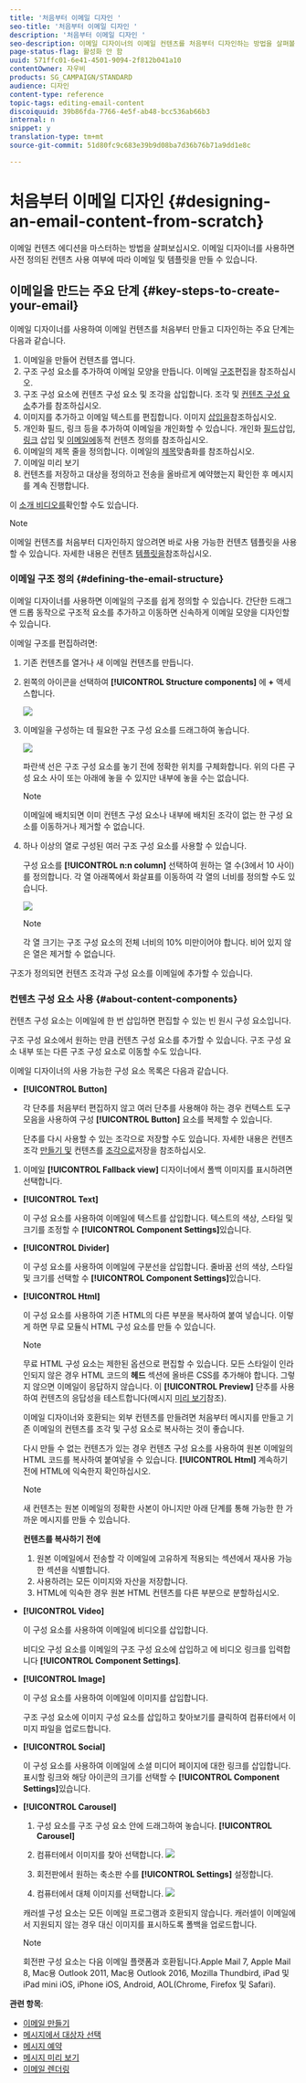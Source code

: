 ```yaml
---
title: '처음부터 이메일 디자인 '
seo-title: '처음부터 이메일 디자인 '
description: '처음부터 이메일 디자인 '
seo-description: 이메일 디자이너의 이메일 컨텐츠를 처음부터 디자인하는 방법을 살펴볼 수 있습니다.
page-status-flag: 활성화 안 함
uuid: 571ffc01-6e41-4501-9094-2f812b041a10
contentOwner: 자우비
products: SG_CAMPAIGN/STANDARD
audience: 디자인
content-type: reference
topic-tags: editing-email-content
discoiquuid: 39b86fda-7766-4e5f-ab48-bcc536ab66b3
internal: n
snippet: y
translation-type: tm+mt
source-git-commit: 51d80fc9c683e39b9d08ba7d36b76b71a9dd1e8c

---
```



# 처음부터 이메일 디자인 {#designing-an-email-content-from-scratch}

이메일 컨텐츠 에디션을 마스터하는 방법을 살펴보십시오. 이메일 디자이너를 사용하면 사전 정의된 컨텐츠 사용 여부에 따라 이메일 및 템플릿을 만들 수 있습니다.

## 이메일을 만드는 주요 단계 {#key-steps-to-create-your-email}

이메일 디자이너를 사용하여 이메일 컨텐츠를 처음부터 만들고 디자인하는 주요 단계는 다음과 같습니다.

1. 이메일을 만들어 컨텐츠를 엽니다.
1. 구조 구성 요소를 추가하여 이메일 모양을 만듭니다. 이메일 [구조](#defining-the-email-structure)편집을 참조하십시오.
1. 구조 구성 요소에 컨텐츠 구성 요소 및 조각을 삽입합니다. 조각 및 [컨텐츠 구성 요소](#defining-the-email-structure)추가를 참조하십시오.
1. 이미지를 추가하고 이메일 텍스트를 편집합니다. 이미지 [삽입을](../../designing/using/images.md#inserting-images)참조하십시오.
1. 개인화 필드, 링크 등을 추가하여 이메일을 개인화할 수 있습니다. 개인화 [필드](../../designing/using/personalization.md#inserting-a-personalization-field)삽입, [링크](../../designing/using/links.md#inserting-a-link) 삽입 및 [이메일에](../../designing/using/personalization.md#defining-dynamic-content-in-an-email)동적 컨텐츠 정의를 참조하십시오.
1. 이메일의 제목 줄을 정의합니다. 이메일의 [제목](../../designing/using/subject-line.md#defining-the-subject-line-of-an-email)맞춤화를 참조하십시오.
1. 이메일 미리 보기
1. 컨텐츠를 저장하고 대상을 정의하고 전송을 올바르게 예약했는지 확인한 후 메시지를 계속 진행합니다.

이 [소개 비디오를](https://video.tv.adobe.com/v/22771/?autoplay=true&hidetitle=true&captions=kor)확인할 수도 있습니다.

>[!NOTE]
>
>이메일 컨텐츠를 처음부터 디자인하지 않으려면 바로 사용 가능한 컨텐츠 템플릿을 사용할 수 있습니다. 자세한 내용은 컨텐츠 [템플릿을](../../designing/using/using-reusable-content.md#content-templates)참조하십시오.

### 이메일 구조 정의 {#defining-the-email-structure}

이메일 디자이너를 사용하면 이메일의 구조를 쉽게 정의할 수 있습니다. 간단한 드래그 앤 드롭 동작으로 구조적 요소를 추가하고 이동하면 신속하게 이메일 모양을 디자인할 수 있습니다.

이메일 구조를 편집하려면:

1. 기존 컨텐츠를 열거나 새 이메일 컨텐츠를 만듭니다.
1. 왼쪽의 아이콘을 선택하여 **[!UICONTROL Structure components]** 에 **+** 액세스합니다.

   ![](assets/email_designer_structure.png)

1. 이메일을 구성하는 데 필요한 구조 구성 요소를 드래그하여 놓습니다.

   ![](assets/email_designer_structure_components.png)

   파란색 선은 구조 구성 요소를 놓기 전에 정확한 위치를 구체화합니다. 위의 다른 구성 요소 사이 또는 아래에 놓을 수 있지만 내부에 놓을 수는 없습니다.

   >[!NOTE]
   >
   >이메일에 배치되면 이미 컨텐츠 구성 요소나 내부에 배치된 조각이 없는 한 구성 요소를 이동하거나 제거할 수 없습니다.

1. 하나 이상의 열로 구성된 여러 구조 구성 요소를 사용할 수 있습니다.

   구성 요소를 **[!UICONTROL n:n column]** 선택하여 원하는 열 수(3에서 10 사이)를 정의합니다. 각 열 아래쪽에서 화살표를 이동하여 각 열의 너비를 정의할 수도 있습니다.

   ![](assets/email_designer_n-n-column.png)

   >[!NOTE]
   >
   >각 열 크기는 구조 구성 요소의 전체 너비의 10% 미만이어야 합니다. 비어 있지 않은 열은 제거할 수 없습니다.

구조가 정의되면 컨텐츠 조각과 구성 요소를 이메일에 추가할 수 있습니다.

### 컨텐츠 구성 요소 사용 {#about-content-components}

컨텐츠 구성 요소는 이메일에 한 번 삽입하면 편집할 수 있는 빈 원시 구성 요소입니다.

구조 구성 요소에서 원하는 만큼 컨텐츠 구성 요소를 추가할 수 있습니다. 구조 구성 요소 내부 또는 다른 구조 구성 요소로 이동할 수도 있습니다.

이메일 디자이너의 사용 가능한 구성 요소 목록은 다음과 같습니다.

- **[!UICONTROL Button]**

   각 단추를 처음부터 편집하지 않고 여러 단추를 사용해야 하는 경우 컨텍스트 도구 모음을 사용하여 구성 **[!UICONTROL Button]** 요소를 복제할 수 있습니다.

   단추를 다시 사용할 수 있는 조각으로 저장할 수도 있습니다. 자세한 내용은 컨텐츠 조각 [만들기 및](../../designing/using/using-reusable-content.md#creating-a-content-fragment) 컨텐츠를 [조각으로](../../designing/using/using-reusable-content.md#saving-content-as-a-fragment)저장을 참조하십시오.

1. 이메일 **[!UICONTROL Fallback view]** 디자이너에서 폴백 이미지를 표시하려면 선택합니다.

- **[!UICONTROL Text]**

   이 구성 요소를 사용하여 이메일에 텍스트를 삽입합니다. 텍스트의 색상, 스타일 및 크기를 조정할 수 **[!UICONTROL Component Settings]**&#x200B;있습니다.

- **[!UICONTROL Divider]**

   이 구성 요소를 사용하여 이메일에 구분선을 삽입합니다. 줄바꿈 선의 색상, 스타일 및 크기를 선택할 수 **[!UICONTROL Component Settings]**&#x200B;있습니다.

- **[!UICONTROL Html]**

   이 구성 요소를 사용하여 기존 HTML의 다른 부분을 복사하여 붙여 넣습니다. 이렇게 하면 무료 모듈식 HTML 구성 요소를 만들 수 있습니다.

   >[!NOTE]
   >
   >무료 HTML 구성 요소는 제한된 옵션으로 편집할 수 있습니다. 모든 스타일이 인라인되지 않은 경우 HTML 코드의 **헤드** 섹션에 올바른 CSS를 추가해야 합니다. 그렇지 않으면 이메일이 응답하지 않습니다. 이 **[!UICONTROL Preview]** 단추를 사용하여 컨텐츠의 응답성을 테스트합니다(메시지 [미리 보기](../../sending/using/previewing-messages.md)참조).

   이메일 디자이너와 호환되는 외부 컨텐츠를 만들려면 처음부터 메시지를 만들고 기존 이메일의 컨텐츠를 조각 및 구성 요소로 복사하는 것이 좋습니다.

   다시 만들 수 없는 컨텐츠가 있는 경우 컨텐츠 구성 요소를 사용하여 원본 이메일의 HTML 코드를 복사하여 붙여넣을 수 있습니다. **[!UICONTROL Html]** 계속하기 전에 HTML에 익숙한지 확인하십시오.

   <!-- A full example is presented below. -->

   >[!NOTE]
   >
   >새 컨텐츠는 원본 이메일의 정확한 사본이 아니지만 아래 단계를 통해 가능한 한 가까운 메시지를 만들 수 있습니다.

   **컨텐츠를 복사하기 전에**

   1. 원본 이메일에서 전송할 각 이메일에 고유하게 적용되는 섹션에서 재사용 가능한 섹션을 식별합니다.
   1. 사용하려는 모든 이미지와 자산을 저장합니다.
   1. HTML에 익숙한 경우 원본 HTML 컨텐츠를 다른 부분으로 분할하십시오.

- **[!UICONTROL Video]**

   이 구성 요소를 사용하여 이메일에 비디오를 삽입합니다.

   비디오 구성 요소를 이메일의 구조 구성 요소에 삽입하고 에 비디오 링크를 입력합니다 **[!UICONTROL Component Settings]**.

- **[!UICONTROL Image]**

   이 구성 요소를 사용하여 이메일에 이미지를 삽입합니다.

   구조 구성 요소에 이미지 구성 요소를 삽입하고 찾아보기를 클릭하여 컴퓨터에서 이미지 파일을 업로드합니다.

- **[!UICONTROL Social]**

   이 구성 요소를 사용하여 이메일에 소셜 미디어 페이지에 대한 링크를 삽입합니다. 표시할 링크와 해당 아이콘의 크기를 선택할 수 **[!UICONTROL Component Settings]**&#x200B;있습니다.

- **[!UICONTROL Carousel]**

   1. 구성 요소를 구조 구성 요소 안에 드래그하여 놓습니다. **[!UICONTROL Carousel]**
   1. 컴퓨터에서 이미지를 찾아 선택합니다.
   ![](assets/des_carousel_browse.png)

   1. 회전판에서 원하는 축소판 수를 **[!UICONTROL Settings]** 설정합니다.
   1. 컴퓨터에서 대체 이미지를 선택합니다.
   ![](assets/des_carousel_fallback.png)

   캐러셀 구성 요소는 모든 이메일 프로그램과 호환되지 않습니다. 캐러셀이 이메일에서 지원되지 않는 경우 대신 이미지를 표시하도록 폴백을 업로드합니다.

   >[!NOTE]
   >
   >회전판 구성 요소는 다음 이메일 플랫폼과 호환됩니다.Apple Mail 7, Apple Mail 8, Mac용 Outlook 2011, Mac용 Outlook 2016, Mozilla Thundbird, iPad 및 iPad mini iOS, iPhone iOS, Android, AOL(Chrome, Firefox 및 Safari).

**관련 항목**:

- [이메일 만들기](../../channels/using/creating-an-email.md)
- [메시지에서 대상자 선택](../../audiences/using/selecting-an-audience-in-a-message.md)
- [메시지 예약](../../sending/using/about-scheduling-messages.md)
- [메시지 미리 보기](../../sending/using/previewing-messages.md)
- [이메일 렌더링](../../sending/using/email-rendering.md)
